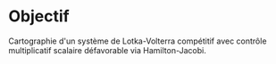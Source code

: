 # Objectif

Cartographie d'un système de Lotka-Volterra compétitif avec contrôle multiplicatif scalaire
défavorable via Hamilton-Jacobi.
